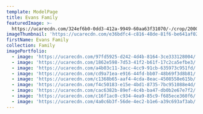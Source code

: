 ```yaml
---
template: ModelPage
title: Evans Family
featuredImage: >-
  https://ucarecdn.com/324ef6b0-0dd3-412a-9949-60aa63f31070/-/crop/2000x1041/0,739/-/preview/
imageThumbnail: 'https://ucarecdn.com/e36bdfc4-c816-48de-81f6-be641af02292/'
firstName: Evans Family
collection: Family
imagePortfolio:
  - image: 'https://ucarecdn.com/97fd5925-d242-4d4b-8164-3ce333128004/'
  - image: 'https://ucarecdn.com/1862e598-7d53-41f2-b61f-17c2ca5efbe3/'
  - image: 'https://ucarecdn.com/a4b03c11-3acc-4cc9-91cb-635973c951fd/'
  - image: 'https://ucarecdn.com/cd9a71ea-e916-44fd-bb07-48b69f3d8b81/'
  - image: 'https://ucarecdn.com/c1368b65-aaf4-4cda-8eac-4508558e615b/'
  - image: 'https://ucarecdn.com/f4c50183-e15e-4bd1-8735-7bc951088e4d/'
  - image: 'https://ucarecdn.com/cac6382b-89ef-4c4b-ba47-db0b2e67e7f2/'
  - image: 'https://ucarecdn.com/c16f1ac0-c934-4ea9-85c9-f685ece360f6/'
  - image: 'https://ucarecdn.com/4a0c6b3f-56de-4ec2-b1e6-a39c693af3ab/'
---
```


